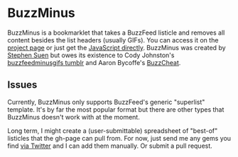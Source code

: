 # BuzzMinus
BuzzMinus is a bookmarklet that takes a BuzzFeed listicle and removes all content besides the list headers (usually GIFs). You can access it on the [project page](http://s2tephen.github.io/buzzminus) or just get the [JavaScript directly](https://github.com/s2tephen/buzzminus/blob/master/buzzminus.js). BuzzMinus was created by [Stephen Suen](http://twitter.com/s2tephen) but owes its existence to Cody Johnston's [buzzfeedminusgifs tumblr](http://buzzfeedminusgifs.tumblr.com) and Aaron Bycoffe's [BuzzCheat](http://bycoffe.com/buzzcheat).

## Issues
Currently, BuzzMinus only supports BuzzFeed's generic "superlist" template. It's by far the most popular format but there are other types that BuzzMinus doesn't work with at the moment.

Long term, I might create a (user-submittable) spreadsheet of "best-of" listicles that the gh-page can pull from. For now, just send me any gems you find [via Twitter](http://twitter.com/intent/tweet?screen_name=s2tephen) and I can add them manually. Or submit a pull request.
